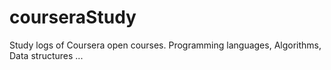 # courseraStudy
Study logs of Coursera open courses. Programming languages, Algorithms, Data structures ...
